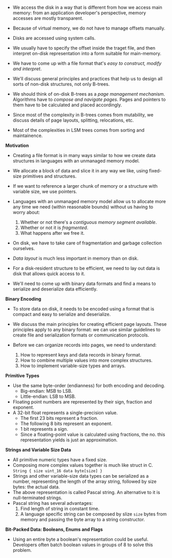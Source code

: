 * We access the disk in a way that is different from how we access main memory: from an application developer's perspective, memory accesses are mostly transparent.
* Because of virtual memory, we do not have to manage offsets manually.
* Disks are accessed using system calls. 

* We usually have to specify the offset inside the traget file, and then interpret on-disk representation into a form suitable for main-memory.
* We have to come up with a file format that's *easy to construct, modify and interpret*.
* We'll discuss general principles and practices that help us to design all sorts of non-disk structures, not only B-trees.

* We should think of on-disk B-trees as a *page management mechanism*. Algorithms have to *compose and navigate pages*. Pages and pointers to them have to be calculated and placed accordingly.
* Since most of the complexity in B-trees comes from mutability, we discuss details of page layouts, splitting, relocations, etc.
* Most of the complexities in LSM trees comes from sorting and maintainence. 

**Motivation**
* Creating a file format is in many ways similar to how we create data structures in languages with an unmanaged memory model.
* We allocate a block of data and slice it in any way we like, using fixed-size primitives and structures.
* If we want to reference a larger chunk of memory or a structure with variable size, we use pointers.

* Languages with an unmanaged memory model allow us to allocate more any time we need (within reasonable bounds) without us having to worry about:
    1. Whether or not there's a *contiguous memory segment available*.
    2. Whether or not it is *fragmented*.
    3. What happens after we free it.
* On disk, we have to take care of fragmentation and garbage collection ourselves.

* *Data layout* is much less important in memory than on disk.
* For a disk-resident structure to be efficient, we need to lay out data is disk that allows quick access to it.
* We'll need to come up with binary data formats and find a means to serialize and deserialize data efficiently.

**Binary Encoding**
* To store data on disk, it needs to be encoded using a format that is compact and easy to serialize and deserialize.
* We discuss the main principles for creating efficient page layouts. These principles apply to any binary format: we can use similar guidelines to create file and serialization formats or communication protocols.

* Before we can organize records into pages, we need to understand:
    1. How to represent keys and data records in binary format.
    2. How to combine multiple values into more complex structures.
    3. How to implement variable-size types and arrays.

**Primitive Types**
* Use the same byte-order (endianness) for both encoding and decoding.
    * Big-endian: MSB to LSB.
    * Little-endian: LSB to MSB.
* Floating point numbers are represented by their sign, fraction and exponent.
* A 32-bit float represents a single-precision value.
    * The first 23 bits represent a fraction.
    * The following 8 bits represent an exponent.
    * 1 bit represents a sign.
    * Since a floating-point value is calculated using fractions, the no. this representation yields is just an approximation.

**Strings and Variable Size Data**
* All primitive numeric types have a fixed size.
* Composing more complex values together is much like struct in C.
`
    String
    {
        size uint_16
        data byte[size]
    }
`
* Strings and other variable-size data types can be serialized as a number, representing the length of the array string, followed by size bytes: the actual data.
* The above representation is called Pascal string. An alternative to it is null-terminated strings.
* Pascal string has several advantages:
    1. Find length of string in constant time.
    2. A language specific string can be composed by slize `size` bytes from memory and passing the byte array to a string constructor.

**Bit-Packed Data: Booleans, Enums and Flags**
* Using an entire byte a boolean's representation could be useful. Developers often batch boolean values in groups of 8 to solve this problem.